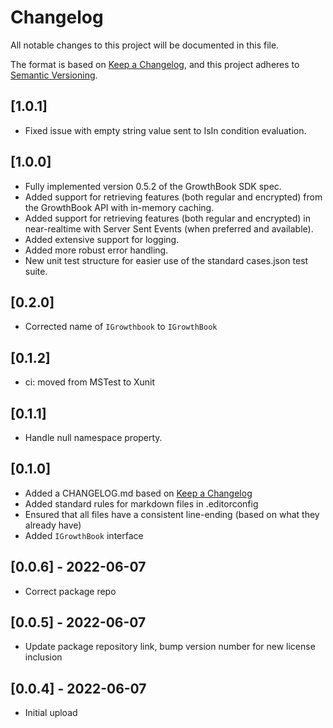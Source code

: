 # Changelog

All notable changes to this project will be documented in this file.

The format is based on [Keep a Changelog](https://keepachangelog.com/en/1.0.0/),
and this project adheres to [Semantic Versioning](https://semver.org/spec/v2.0.0.html).

## [1.0.1]

- Fixed issue with empty string value sent to IsIn condition evaluation.

## [1.0.0]

- Fully implemented version 0.5.2 of the GrowthBook SDK spec.
- Added support for retrieving features (both regular and encrypted) from the GrowthBook API with in-memory caching.
- Added support for retrieving features (both regular and encrypted) in near-realtime with Server Sent Events (when preferred and available).
- Added extensive support for logging.
- Added more robust error handling.
- New unit test structure for easier use of the standard cases.json test suite.

## [0.2.0]

- Corrected name of `IGrowthbook` to `IGrowthBook`

## [0.1.2]

- ci: moved from MSTest to Xunit

## [0.1.1]

- Handle null namespace property.

## [0.1.0]

- Added a CHANGELOG.md based on [Keep a Changelog](https://keepachangelog.com/en/1.0.0/)
- Added standard rules for markdown files in .editorconfig
- Ensured that all files have a consistent line-ending (based on what they already have)
- Added `IGrowthBook` interface

## [0.0.6] - 2022-06-07

- Correct package repo

## [0.0.5] - 2022-06-07

- Update package repository link, bump version number for new license inclusion

## [0.0.4] - 2022-06-07

- Initial upload
